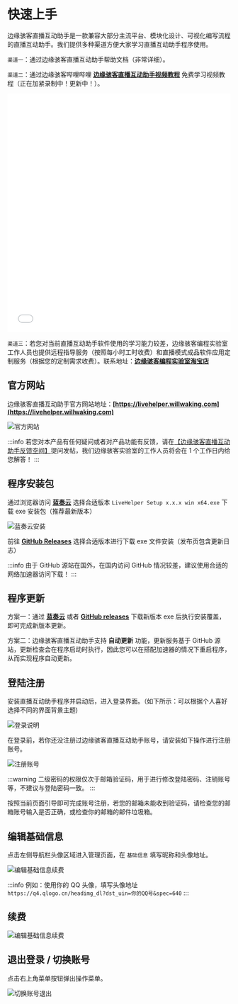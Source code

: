 ﻿---
sidebar_position: 1
---

# 快速上手

边缘骇客直播互动助手是一款兼容大部分主流平台、模块化设计、可视化编写流程的直播互动助手。我们提供多种渠道方便大家学习直播互动助手程序使用。

`渠道一`：通过边缘骇客直播互动助手帮助文档（非常详细）。

`渠道二`：通过边缘骇客哔哩哔哩 **[边缘骇客直播互动助手视频教程]( https://www.bilibili.com/video/BV1Bq421A7Ju/?share_source=copy_web&vd_source=1dd9ecf437e8c9ba37aa7724857ff23d)** 免费学习视频教程（正在加紧录制中！更新中！）。

<iframe width="100%" height="539px" src="//player.bilibili.com/player.html?aid=1452355896&bvid=BV1Bq421A7Ju&cid=1487551367&p=1" scrolling="no" border="0" frameborder="no" framespacing="0" allowfullscreen="true"> </iframe>


`渠道三`：若您对当前直播互动助手软件使用的学习能力较差，边缘骇客编程实验室工作人员也提供远程指导服务（按照每小时工时收费）和直播模式成品软件应用定制服务（根据您的定制需求收费）。联系地址：**[边缘骇客编程实验室淘宝店](https://edgehacker.taobao.com)**

## 官方网站

边缘骇客直播互动助手官方网站地址：**[https://livehelper.willwaking.com](https://livehelper.willwaking.com)**

![官方网站](./img/官方网站.jpg)

:::info
若您对本产品有任何疑问或者对产品功能有反馈，请在[【边缘骇客直播互动助手反馈空间】](https://txc.qq.com/products/511669)提问发帖，我们边缘骇客实验室的工作人员将会在 1 个工作日内给您解答！
:::

## 程序安装包

通过浏览器访问 **[蓝奏云](https://edgehacker.lanzn.com/b043bgvkb)** 选择合适版本 `LiveHelper Setup x.x.x win x64.exe` 下载 exe 安装包（推荐最新版本）

![蓝奏云安装](./img/蓝奏云安装.jpg)

前往 **[GitHub Releases](https://github.com/edgehacker/live-helper/releases)** 选择合适版本进行下载 exe 文件安装（发布页包含更新日志）

:::info
由于 GitHub 源站在国外，在国内访问 GitHub 情况较差，建议使用合适的网络加速器访问下载！
:::

## 程序更新

方案一：通过 **[蓝奏云](https://edgehacker.lanzn.com/b043bgvkb)** 或者 **[GitHub releases](https://github.com/edgehacker/live-helper/releases)** 下载新版本 exe 后执行安装覆盖，即可完成新版本更新。

方案二：边缘骇客直播互动助手支持 **自动更新** 功能，更新服务基于 GitHub 源站，更新检查会在程序启动时执行，因此您可以在搭配加速器的情况下重启程序，从而实现程序自动更新。

## 登陆注册

安装直播互动助手程序并启动后，进入登录界面。（如下所示：可以根据个人喜好选择不同的界面背景主题)

![登录说明](./img/登录说明.jpg)

在登录前，若你还没注册过边缘骇客直播互动助手账号，请安装如下操作进行注册账号。

![注册账号](./img/注册账号.png)

:::warning
二级密码的权限仅次于邮箱验证码，用于进行修改登陆密码、注销账号等，不建议与登陆密码一致。
:::

按照当前页面引导即可完成账号注册，若您的邮箱未能收到验证码，请检查您的邮箱账号输入是否正确，或检查你的邮箱的邮件垃圾箱。

## 编辑基础信息

点击左侧导航栏头像区域进入管理页面，在 `基础信息` 填写昵称和头像地址。

![编辑基础信息续费](./img/编辑基础信息.jpg)

:::info
例如：使用你的 QQ 头像，填写头像地址 `https://q4.qlogo.cn/headimg_dl?dst_uin=你的QQ号&spec=640`
:::

## 续费

![编辑基础信息续费](./img/开启续费.jpg)

## 退出登录 / 切换账号

点击右上角菜单按钮弹出操作菜单。

![切换账号退出](./img/切换账号退出.jpg)
